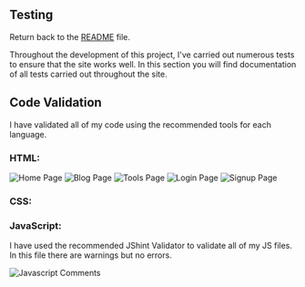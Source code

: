 ## Testing

Return back to the [README](README.md) file.

Throughout the development of this project, I've carried out numerous tests to ensure that the site works well. In this section you will find documentation of all tests carried out throughout the site.

## Code Validation 
I have validated all of my code using the recommended tools for each language.
### HTML: 

![Home Page](https://res.cloudinary.com/dulvjkxha/image/upload/v1704133059/Testing%20Images/Home_Page_Validator_hrewar.png)
![Blog Page](https://res.cloudinary.com/dulvjkxha/image/upload/v1704133059/Testing%20Images/Blog_Page_Validator_Pass_zuoiej.png)
![Tools Page](https://res.cloudinary.com/dulvjkxha/image/upload/v1704140252/Testing%20Images/Tools_Page_Validator_x7rmoz.png)
![Login Page](https://res.cloudinary.com/dulvjkxha/image/upload/v1704133059/Testing%20Images/Login_Page_Validator_up8kjz.png)
![Signup Page](https://res.cloudinary.com/dulvjkxha/image/upload/v1704133059/Testing%20Images/Signup_Page_Validator_f3loqx.png)

### CSS:

### JavaScript: 
I have used the recommended JShint Validator to validate all of my JS files.
In this file there are warnings but no errors. 

![Javascript Comments](https://res.cloudinary.com/dulvjkxha/image/upload/v1704144108/Testing%20Images/JavaScript_Comments_wd4oig.png)


